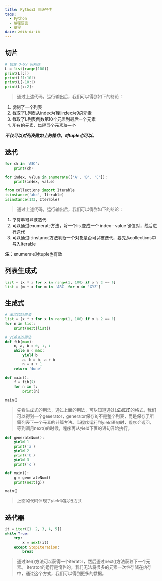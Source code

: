 ```yaml
---
title: Python3 高级特性
tags:
  - Python
  - 编程语言
  - 编程
date: 2018-08-16
---
```


## 切片

```python
# 创建 0-99 的列表
L = list(range(100))
print(L[:])
print(L[1:10])
print(L[-10:])
print(L[::2])
```

> 通过上述代码，运行输出后，我们可以得到如下的结论：
1. 复制了一个列表
2. 截取了L列表从index为1到index为9的元素
3. 截取了L列表倒数第10个元素到最后一个元素
5. 所有的元素，每隔两个元素取一个

***不仅可以对列表做如上的操作，对tuple也可以。***

## 迭代

```python
for ch in 'ABC':
    print(ch)
    
for index, value in enumerate(['A', 'B', 'C']):
    print(index, value)

from collections import Iterable
isinstance('abc', Iterable)
isinstance(123, Iterable)
```

> 通过上述代码，运行输出后，我们可以得到如下的结论：
1. 字符串可以被迭代
2. 可以通过enumerate方法，将一个list变成一个 index - value 键值对，然后进行迭代
3. 可以通过isinstance方法判断一个对象是否可以被迭代，要先从collections中导入Iterable

**注**：enumerate对tuple也有效

## 列表生成式

```python
list = [x * x for x in range(1, 100) if x % 2 == 0]
list = [m + n for m in 'ABC' for n in 'XYZ']
```

## 生成式

```python
# 生成式的用法
list = (x * x for x in range(1, 100) if x % 2 == 0)
for n in list:
    print(next(list))
    
# yield的用法
def fib(max):
    n, a, b = 0, 1, 1
    while n < max:
        yield b
        a, b = b, a + b
        n = n + 1
    return 'done'
    
def main():
    f = fib(5)
    for n in f:
        print(n)
    
main()
```

> 先看生成式的用法，通过上面的用法，可以知道通过(***生成式***)的格式，我们可以得到一个generator，generator保存的不是整个列表，而是保存了所需列表下一个元素的计算方法。当程序运行到yield语句时，程序会返回，等到调用next()的时候，程序再从yield下面的语句开始执行。

```python
def generateNum():
    yield 1
    print('a')
    yield 2
    print('b')
    yield 3
    print('c')

def main():
    g = generateNum()
    print(next(g))

main()
```

> 上面的代码体现了yield的执行方式

## 迭代器

```python
it = iter([1, 2, 3, 4, 5])
while True:
    try:
        x = next(it)
    except StopIteration:
        break
```

> 通过iter()方法可以获得一个iterator，然后通过next()方法获取下一个元素。
iterator的运行是惰性的，我们无法将很多的元素一次性存储在内存中，通过这个方式，我们可以得到更多的数据。